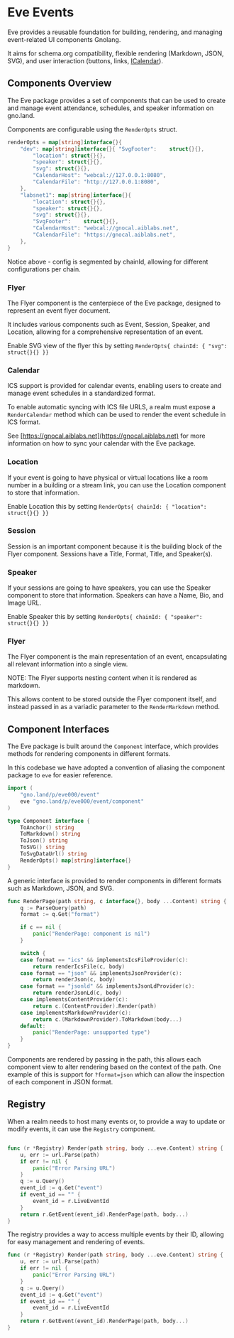 # Eve Events

Eve provides a reusable foundation for building, rendering, and managing event-related UI components Gnolang.

It aims for schema.org compatibility, flexible rendering (Markdown, JSON, SVG), and user interaction (buttons, links, [ICalendar](https://en.wikipedia.org/wiki/ICalendar)).

## Components Overview

The Eve package provides a set of components that can be used to create and manage event attendance, schedules, and speaker information on gno.land.

Components are configurable using the `RenderOpts` struct.

```go
renderOpts = map[string]interface{}{
    "dev": map[string]interface{}{ "SvgFooter":    struct{}{},
        "location": struct{}{},
        "speaker": struct{}{},
        "svg": struct{}{},
        "CalendarHost": "webcal://127.0.0.1:8080",
        "CalendarFile": "http://127.0.0.1:8080",
    },
    "labsnet1": map[string]interface{}{
        "location": struct{}{},
        "speaker": struct{}{},
        "svg": struct{}{},
        "SvgFooter":    struct{}{},
        "CalendarHost": "webcal://gnocal.aiblabs.net",
        "CalendarFile": "https://gnocal.aiblabs.net",
    },
}
```

Notice above - config is segmented by chainId, allowing for different configurations per chain.

### Flyer

The Flyer component is the centerpiece of the Eve package, designed to represent an event flyer document.

It includes various components such as Event, Session, Speaker, and Location, allowing for a comprehensive representation of an event.

Enable SVG view of the flyer this by setting `RenderOpts{ chainId: { "svg": struct{}{} }}`

### Calendar

ICS support is provided for calendar events, enabling users to create and manage event schedules in a standardized format.

To enable automatic syncing with ICS file URLS, a realm must expose a `RenderCalendar` method which can be used to render the event schedule in ICS format.

See [https://gnocal.aiblabs.net](https://gnocal.aiblabs.net) for more information on how to sync your calendar with the Eve package.

### Location

If your event is going to have physical or virtual locations like a room number in a building or a stream link, you can use the Location component to store that information.

Enable Location this by setting `RenderOpts{ chainId: { "location": struct{}{} }}`

### Session

Session is an important component because it is the building block of the Flyer component.
Sessions have a Title, Format, Title, and Speaker(s).

### Speaker

If your sessions are going to have speakers, you can use the Speaker component to store that information.
Speakers can have a Name, Bio, and Image URL.

Enable Speaker this by setting `RenderOpts{ chainId: { "speaker": struct{}{} }}`

### Flyer

The Flyer component is the main representation of an event, encapsulating all relevant information into a single view.

NOTE: The Flyer supports nesting content when it is rendered as markdown.

This allows content to be stored outside the Flyer component itself, and instead passed in as a variadic parameter to the `RenderMarkdown` method.

## Component Interfaces

The Eve package is built around the `Component` interface, which provides methods for rendering components in different formats.


In this codebase we have adopted a convention of aliasing the component package to `eve` for easier reference.
```go
import (
    "gno.land/p/eve000/event"
    eve "gno.land/p/eve000/event/component"
)

```

```go
type Component interface {
    ToAnchor() string
    ToMarkdown() string
    ToJson() string
    ToSVG() string
    ToSvgDataUrl() string
    RenderOpts() map[string]interface{}
}
```

A generic interface is provided to render components in different formats such as Markdown, JSON, and SVG.
```go
func RenderPage(path string, c interface{}, body ...Content) string {
	q := ParseQuery(path)
	format := q.Get("format")

	if c == nil {
		panic("RenderPage: component is nil")
	}

	switch {
	case format == "ics" && implementsIcsFileProvider(c):
		return renderIcsFile(c, body)
	case format == "json" && implementsJsonProvider(c):
		return renderJson(c, body)
	case format == "jsonld" && implementsJsonLdProvider(c):
		return renderJsonLd(c, body)
	case implementsContentProvider(c):
		return c.(ContentProvider).Render(path)
	case implementsMarkdownProvider(c):
		return c.(MarkdownProvider).ToMarkdown(body...)
	default:
		panic("RenderPage: unsupported type")
	}
}
```

Components are rendered by passing in the path, this allows each component view to alter rendering based on the context of the path.
One example of this is support for `?format=json` which can allow the inspection of each component in JSON format.


## Registry

When a realm needs to host many events or, to provide a way to update or modify events, it can use the `Registry` component.

```go

func (r *Registry) Render(path string, body ...eve.Content) string {
	u, err := url.Parse(path)
	if err != nil {
		panic("Error Parsing URL")
	}
	q := u.Query()
	event_id := q.Get("event")
	if event_id == "" {
		event_id = r.LiveEventId
	}
	return r.GetEvent(event_id).RenderPage(path, body...)
}
```

The registry provides a way to access multiple events by their ID, allowing for easy management and rendering of events.
```go
func (r *Registry) Render(path string, body ...eve.Content) string {
    u, err := url.Parse(path)
    if err != nil {
        panic("Error Parsing URL")
    }
    q := u.Query()
    event_id := q.Get("event")
    if event_id == "" {
        event_id = r.LiveEventId
    }
    return r.GetEvent(event_id).RenderPage(path, body...)
}
```